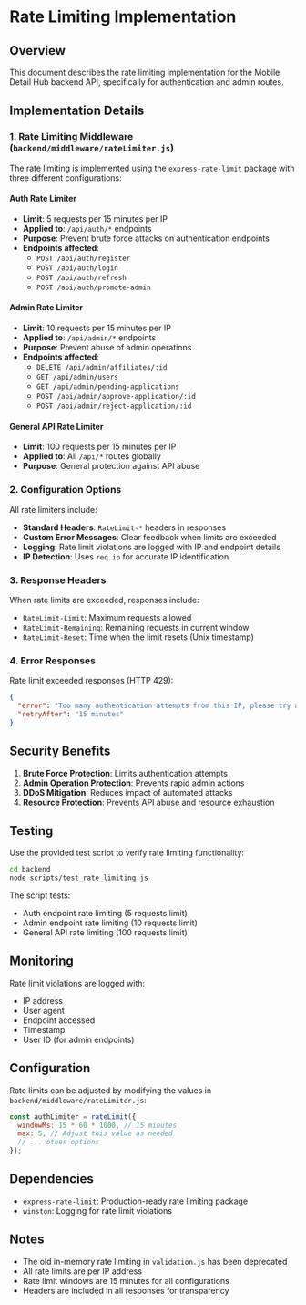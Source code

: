 # Rate Limiting Implementation

## Overview
This document describes the rate limiting implementation for the Mobile Detail Hub backend API, specifically for authentication and admin routes.

## Implementation Details

### 1. Rate Limiting Middleware (`backend/middleware/rateLimiter.js`)

The rate limiting is implemented using the `express-rate-limit` package with three different configurations:

#### Auth Rate Limiter
- **Limit**: 5 requests per 15 minutes per IP
- **Applied to**: `/api/auth/*` endpoints
- **Purpose**: Prevent brute force attacks on authentication endpoints
- **Endpoints affected**:
  - `POST /api/auth/register`
  - `POST /api/auth/login`
  - `POST /api/auth/refresh`
  - `POST /api/auth/promote-admin`

#### Admin Rate Limiter
- **Limit**: 10 requests per 15 minutes per IP
- **Applied to**: `/api/admin/*` endpoints
- **Purpose**: Prevent abuse of admin operations
- **Endpoints affected**:
  - `DELETE /api/admin/affiliates/:id`
  - `GET /api/admin/users`
  - `GET /api/admin/pending-applications`
  - `POST /api/admin/approve-application/:id`
  - `POST /api/admin/reject-application/:id`

#### General API Rate Limiter
- **Limit**: 100 requests per 15 minutes per IP
- **Applied to**: All `/api/*` routes globally
- **Purpose**: General protection against API abuse

### 2. Configuration Options

All rate limiters include:
- **Standard Headers**: `RateLimit-*` headers in responses
- **Custom Error Messages**: Clear feedback when limits are exceeded
- **Logging**: Rate limit violations are logged with IP and endpoint details
- **IP Detection**: Uses `req.ip` for accurate IP identification

### 3. Response Headers

When rate limits are exceeded, responses include:
- `RateLimit-Limit`: Maximum requests allowed
- `RateLimit-Remaining`: Remaining requests in current window
- `RateLimit-Reset`: Time when the limit resets (Unix timestamp)

### 4. Error Responses

Rate limit exceeded responses (HTTP 429):
```json
{
  "error": "Too many authentication attempts from this IP, please try again later.",
  "retryAfter": "15 minutes"
}
```

## Security Benefits

1. **Brute Force Protection**: Limits authentication attempts
2. **Admin Operation Protection**: Prevents rapid admin actions
3. **DDoS Mitigation**: Reduces impact of automated attacks
4. **Resource Protection**: Prevents API abuse and resource exhaustion

## Testing

Use the provided test script to verify rate limiting functionality:

```bash
cd backend
node scripts/test_rate_limiting.js
```

The script tests:
- Auth endpoint rate limiting (5 requests limit)
- Admin endpoint rate limiting (10 requests limit)
- General API rate limiting (100 requests limit)

## Monitoring

Rate limit violations are logged with:
- IP address
- User agent
- Endpoint accessed
- Timestamp
- User ID (for admin endpoints)

## Configuration

Rate limits can be adjusted by modifying the values in `backend/middleware/rateLimiter.js`:

```javascript
const authLimiter = rateLimit({
  windowMs: 15 * 60 * 1000, // 15 minutes
  max: 5, // Adjust this value as needed
  // ... other options
});
```

## Dependencies

- `express-rate-limit`: Production-ready rate limiting package
- `winston`: Logging for rate limit violations

## Notes

- The old in-memory rate limiting in `validation.js` has been deprecated
- All rate limits are per IP address
- Rate limit windows are 15 minutes for all configurations
- Headers are included in all responses for transparency
